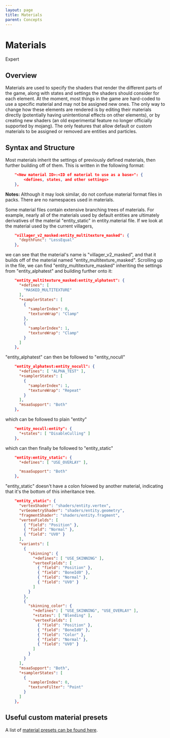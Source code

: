 ```yaml
---
layout: page
title: Materials
parent: Concepts
---
```


# Materials

<Label color="red">Expert</Label>

## Overview

Materials are used to specify the shaders that render the different parts of the game, along with states and settings the shaders should consider for each element.
At the moment, most things in the game are hard-coded to use a specific material and may not be assigned new ones. The only way to change how these elements are rendered is by editing their materials directly (potentially having unintentional effects on other elements), or by creating new shaders (an old experimental feature no longer officially supported by mojang). The only features that allow default or custom materials to be assigned or removed are entities and particles.


## Syntax and Structure

Most materials inherit the settings of previously defined materials, then further building off of them. This is written in the following format:

```json
    "<New material ID>:<ID of material to use as a base>": {
    	<defines, states, and other settings>
    },
```

**Notes:** Although it may look similar, do not confuse material format files in packs. There are no namespaces used in materials.

Some material files contain extensive branching trees of materials. For example, nearly all of the materials used by default entities are ultimately derivatives of the material "entity_static" in entity.material file. If we look at the material used by the current villagers,

```json
    "villager_v2_masked:entity_multitexture_masked": {
      "depthFunc": "LessEqual"
    },
```

we can see that the material's name is "villager_v2_masked", and that it builds off of the material named "entity_multitexture_masked".
Scrolling up in the file, we can find "entity_multitexture_masked" inheriting the settings from "entity_alphatest" and building further onto it:

```json
    "entity_multitexture_masked:entity_alphatest": {
      "+defines": [
        "MASKED_MULTITEXTURE"
      ],
      "+samplerStates": [
        {
          "samplerIndex": 0,
          "textureWrap": "Clamp"
        },
        {
          "samplerIndex": 1,
          "textureWrap": "Clamp"
        }
      ]
    },
```

"entity_alphatest" can then be followed to "entity_nocull"

```json
    "entity_alphatest:entity_nocull": {
      "+defines": [ "ALPHA_TEST" ],
      "+samplerStates": [
        {
          "samplerIndex": 1,
          "textureWrap": "Repeat"
        }
      ],
      "msaaSupport": "Both"
    },
```

which can be followed to plain "entity"

```json
    "entity_nocull:entity": {
      "+states": [ "DisableCulling" ]
    },
```

which can then finally be followed to "entity_static"

```json
    "entity:entity_static": {
      "+defines": [ "USE_OVERLAY" ],

      "msaaSupport": "Both"
    },
```

"entity_static" doesn't have a colon folowed by another material, indicating that it's the bottom of this inheritance tree.

```json
    "entity_static": {
      "vertexShader": "shaders/entity.vertex",
      "vrGeometryShader": "shaders/entity.geometry",
      "fragmentShader": "shaders/entity.fragment",
      "vertexFields": [
        { "field": "Position" },
        { "field": "Normal" },
        { "field": "UV0" }
      ],
      "variants": [
        {
          "skinning": {
            "+defines": [ "USE_SKINNING" ],
            "vertexFields": [
              { "field": "Position" },
              { "field": "BoneId0" },
              { "field": "Normal" },
              { "field": "UV0" }
            ]
          }
        },
        {
          "skinning_color": {
            "+defines": [ "USE_SKINNING", "USE_OVERLAY" ],
            "+states": [ "Blending" ],
            "vertexFields": [
              { "field": "Position" },
              { "field": "BoneId0" },
              { "field": "Color" },
              { "field": "Normal" },
              { "field": "UV0" }
            ]
          }
        }
      ],
      "msaaSupport": "Both",
      "+samplerStates": [
        {
          "samplerIndex": 0,
          "textureFilter": "Point"
        }
      ]
    },
```

## Useful custom material presets

A list of [material presets can be found here](/documentation/materials.html).
